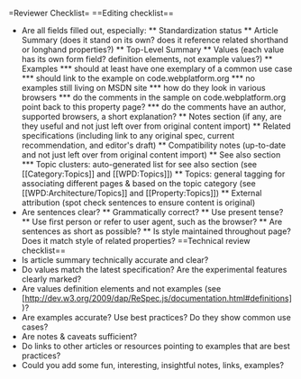 =Reviewer Checklist=
==Editing checklist==
* Are all fields filled out, especially:
** Standardization status
** Article Summary (does it stand on its own? does it reference related shorthand or longhand properties?)
** Top-Level Summary
** Values (each value has its own form field? definition elements, not example values?)
** Examples
*** should at least have one exemplary of a common use case
*** should link to the example on code.webplatform.org
*** no examples still living on MSDN site
*** how do they look in various browsers
*** do the comments in the sample on code.webplatform.org point back to this property page?
*** do the comments have an author, supported browsers, a short explanation?
** Notes section (if any, are they useful and not just left over from original content import)
** Related specifications (including link to any original spec, current recommendation, and editor's draft)
** Compatibility notes (up-to-date and not just left over from original content import)
** See also section
*** Topic clusters: auto-generated list for see also section (see [[Category:Topics]] and [[WPD:Topics]])
** Topics: general tagging for associating different pages & based on the topic category (see [[WPD:Architecture/Topics]] and [[Property:Topics]])
** External attribution (spot check sentences to ensure content is original)
* Are sentences clear?
** Grammatically correct?
** Use present tense?
** Use first person or refer to user agent, such as the browser?
** Are sentences as short as possible?
** Is style maintained throughout page? Does it match style of related properties?
==Technical review checklist==
* Is article summary technically accurate and clear?
* Do values match the latest specification? Are the experimental features clearly marked?
* Are values definition elements and not examples (see [http://dev.w3.org/2009/dap/ReSpec.js/documentation.html#definitions] )?
* Are examples accurate? Use best practices? Do they show common use cases?
* Are notes & caveats sufficient?
* Do links to other articles or resources pointing to examples that are best practices?
* Could you add some fun, interesting, insightful notes, links, examples?